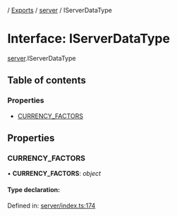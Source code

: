 [](../README.md) / [Exports](../modules.md) / [server](../modules/server.md) / IServerDataType

# Interface: IServerDataType

[server](../modules/server.md).IServerDataType

## Table of contents

### Properties

- [CURRENCY\_FACTORS](server.iserverdatatype.md#currency_factors)

## Properties

### CURRENCY\_FACTORS

• **CURRENCY\_FACTORS**: *object*

#### Type declaration:

Defined in: [server/index.ts:174](https://github.com/onzag/itemize/blob/5fcde7cf/server/index.ts#L174)
